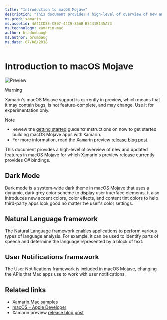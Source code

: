 ```yaml
---
title: "Introduction to macOS Mojave"
description: "This document provides a high-level of overview of new and updated features in macOS Mojave for which Xamarin's preview release currently provides C# bindings."
ms.prod: xamarin
ms.assetid: 4A41CD85-C807-44C9-85AB-B5441B145A73
ms.technology: xamarin-mac
author: bradumbaugh
ms.author: brumbaug
ms.date: 07/08/2018
---
```

# Introduction to macOS Mojave

![Preview](~/media/shared/preview.png)

> [!WARNING]
> Xamarin's macOS Mojave support is currently in preview, which means that
> it may contain bugs, is not feature-complete, and may change. Use it for
> experimentation only.

> [!NOTE]
> - Review the [getting started](~/mac/platform/introduction-to-macos-mojave/get-started.md)
>   guide for instructions on how to get started building macOS Mojave apps
>   with Xamarin.
> - For more information, read the Xamarin preview
>   [release blog post](https://releases.xamarin.com/preview-release-xcode-10-beta-3/).

This document provides a high-level of overview of new and updated
features in macOS Mojave for which Xamarin's preview release currently
provides C# bindings.

## Dark Mode

Dark mode is a system-wide dark theme in macOS Mojave that uses a dynamic,
dark grey color scheme to display user interface elements. It also
introduces new accent colors, color effects, and content tint colors to
help third-party apps look good no matter the user's color settings.

## Natural Language framework

The Natural Language framework enables applications to perform various
types of language analysis. For example, it can be used to identify parts
of speech and determine the language represented by a block of text.

## User Notifications framework

The User Notifications framework is included in macOS Mojave, changing
the APIs that Mac apps use to work with user notifications.

## Related links

- [Xamarin.Mac samples](https://developer.xamarin.com/samples/mac/)
- [macOS – Apple Developer](https://developer.apple.com/macos/)
- Xamarin preview [release blog post](https://releases.xamarin.com/preview-release-xcode-10-beta-3/)
